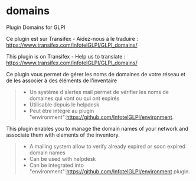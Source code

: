 # domains
Plugin Domains for GLPI

Ce plugin est sur Transifex - Aidez-nous à le traduire :
https://www.transifex.com/infotelGLPI/GLPI_domains/

This plugin is on Transifex - Help us to translate :
https://www.transifex.com/infotelGLPI/GLPI_domains/

Ce plugin vous permet de gérer les noms de domaines de votre réseau et de les associer à des éléments de l'inventaire
> * Un système d'alertes mail permet de vérifier les noms de domaines qui vont ou qui ont expirés
> * Utilisable depuis le helpdesk
> * Peut être intégré au plugin "environment":https://github.com/InfotelGLPI/environment.


This plugin enables you to manage the domain names of your network and associate them with elements of the inventory.
> * A mailing system allow to verify already expired or soon expired domain names
> * Can be used with helpdesk
> * Can be integrated into "environment":https://github.com/InfotelGLPI/environment plugin.
